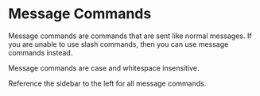 # Message Commands

Message commands are commands that are sent like normal messages. If you are unable to use slash commands, then you can
use message commands instead.

Message commands are case and whitespace insensitive.

Reference the sidebar to the left for all message commands.
